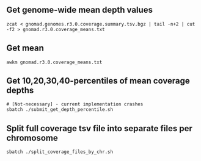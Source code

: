 ## Get genome-wide mean depth values 
```
zcat < gnomad.genomes.r3.0.coverage.summary.tsv.bgz | tail -n+2 | cut -f2 > gnomad.r3.0.coverage_means.txt
```

## Get mean
```
awkm gnomad.r3.0.coverage_means.txt
```

## Get 10,20,30,40-percentiles of mean coverage depths
```
# [Not-necessary] - current implementation crashes
sbatch ./submit_get_depth_percentile.sh  
```


## Split full coverage tsv file into separate files per chromosome
```
sbatch ./split_coverage_files_by_chr.sh
```
